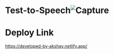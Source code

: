 # Test-to-Speech![Capture](https://github.com/akshau12a/Test-to-Speech/assets/92288367/97fffc74-4aca-40d8-8048-f88368f98377)
# Deploy Link
https://developed-by-akshay.netlify.app/
